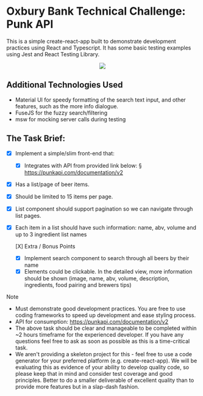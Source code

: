 # Oxbury Bank Technical Challenge: Punk API

This is a simple create-react-app built to demonstrate development practices using React and Typescript. It has some basic testing examples using Jest and React Testing Library. 

<p align="center">
    <img src="https://i.imgur.com/wESI5LD.gif" />
</p>

## Additional Technologies Used
- Material UI for speedy formatting of the search text input, and other features, such as the more info dialogue.
- FuseJS for the fuzzy search/filtering
- msw for mocking server calls during testing

## The Task Brief:
- [X] Implement a simple/slim front-end that:
  - [X] Integrates with API from provided link below:
§ https://punkapi.com/documentation/v2

- [X] Has a list/page of beer items.
- [X] Should be limited to 15 items per page.
- [X] List component should support pagination so we can navigate through list pages.
- [X] Each item in a list should have such information: name, abv, volume and up to 3 ingredient list names

  [X] Extra / Bonus Points
  - [X] Implement search component to search through all beers by their name
  - [X] Elements could be clickable. In the detailed view, more information should be shown (image, name, abv, volume, description, ingredients, food pairing and brewers tips)

Note
- Must demonstrate good development practices. You are free to use coding frameworks to speed up development and ease styling process.
- API for consumption: https://punkapi.com/documentation/v2
- The above task should be clear and manageable to be completed within ~2 hours timeframe for the experienced developer. If you have any questions feel free to ask as soon as possible as this is a time-critical task.
- We aren't providing a skeleton project for this - feel free to use a code generator for your preferred platform (e.g. create-react-app). We will be evaluating this as evidence of your ability to develop quality code, so please keep that in mind and consider test coverage and good principles. Better to do a smaller deliverable of excellent quality than to provide more features but in a slap-dash fashion.
